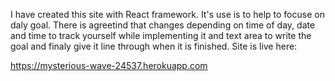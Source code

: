 I have created this site with React framework. It's use is to help to focuse on daly goal. There is agreetind that changes depending on time of day, date and time to track yourself while implementing it and text area to write the goal and finaly give it line through when it is finished. Site is live here:

https://mysterious-wave-24537.herokuapp.com

